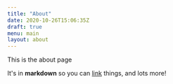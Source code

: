```yaml
---
title: "About"
date: 2020-10-26T15:06:35Z
draft: true
menu: main
layout: about
---
```


This is the about page

It's in **markdown** so you can [link](google.com) things, and lots more!
